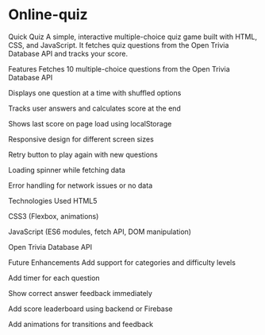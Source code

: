 # Online-quiz
Quick Quiz
A simple, interactive multiple-choice quiz game built with HTML, CSS, and JavaScript. It fetches quiz questions from the Open Trivia Database API and tracks your score.

Features
Fetches 10 multiple-choice questions from the Open Trivia Database API

Displays one question at a time with shuffled options

Tracks user answers and calculates score at the end

Shows last score on page load using localStorage

Responsive design for different screen sizes

Retry button to play again with new questions

Loading spinner while fetching data

Error handling for network issues or no data


Technologies Used
HTML5

CSS3 (Flexbox, animations)

JavaScript (ES6 modules, fetch API, DOM manipulation)

Open Trivia Database API

Future Enhancements
Add support for categories and difficulty levels

Add timer for each question

Show correct answer feedback immediately

Add score leaderboard using backend or Firebase

Add animations for transitions and feedback

